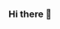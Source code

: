 ### Hi there 👋

<!--
**rumshac99/rumshac99** is a ✨ _special_ ✨ repository because its `README.md` (this file) appears on your GitHub profile.

Here are some ideas to get you started:

- 🔭 I’m currently working on my hw.
- 🌱 I’m currently learning GitHub.
- 👯 I’m looking to collaborate on Github.
- 🤔 I’m looking for help with Github.
- 💬 Ask me about Github.
- 📫 How to reach me: discord
- 😄 Pronouns: she/her
- ⚡ Fun fact: i have a very cute catto!
-->
